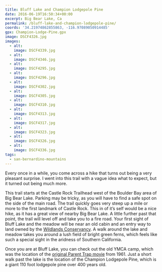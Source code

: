 ```yaml
---
title: Bluff Lake and Champion Lodgepole Pine
date: 2016-06-19T16:50:34+00:00
excerpt: Big Bear Lake, Ca
permalink: /bluff-lake-and-champion-lodgepole-pine/
coords: '34.21974862855863, -116.97089050914485'
gpx: Champion-Lodge-Pine.gpx
image: DSCF4326.jpg
images:
  - alt: 
    image: DSCF4339.jpg
  - alt: 
    image: DSCF4346.jpg
  - alt: 
    image: DSCF4295.jpg
  - alt: 
    image: DSCF4296.jpg
  - alt: 
    image: DSCF4302.jpg
  - alt: 
    image: DSCF4305.jpg
  - alt: 
    image: DSCF4310.jpg
  - alt: 
    image: DSCF4313.jpg
  - alt: 
    image: DSCF4317.jpg
  - alt: 
    image: DSCF4323.jpg
  - alt: 
    image: DSCF4326.jpg
  - alt: 
    image: DSCF4336.jpg
tags:
  - san-bernardino-mountains
---
```

Every once in a while, you come across a hike that turns out being a very pleasant surprise. I went into this trail with a vague idea what to expect, but it turned out being much more.

This trail starts at the Castle Rock Trailhead west of the Boulder Bay area of Big Bear Lake. Parking may be tricky, as you will have to find a safe spot on the side of the main road. The trail quickly goes very steep up a mile or more to the first landmark of Castle Rock. This in of it’s self would be a nice hike, as it has a great view of nearby Big Bear Lake. A little further past that point, the trail will level off and take you to a fire road. Your first sight of Bluff Lake and the meadow will be near an old cabin and an entry way to land owned by the [Wildlands Conservancy](http://www.wildlandsconservancy.org/preserve_blufflake.html). A walk around the lake and meadow takes you around a lush field of bright green ferns, which feels like such a special sight in the aridness of Southern California.

Once you are at Bluff Lake, you can check out the old YMCA camp, which was the location of the [original Parent Trap movie](https://en.wikipedia.org/wiki/The_Parent_Trap_(1961_film)) from 1961. Just a short walk past the lake is the location of the Champion Lodgepole Pine, which is a giant 110 foot lodgepole pine over 400 years old.



